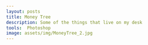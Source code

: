 ```yaml
---
layout: posts
title: Money Tree
description: Some of the things that live on my desk
tools:  Photoshop
image: assets/img/MoneyTree_2.jpg
---
```

